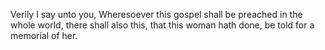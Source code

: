 Verily I say unto you, Wheresoever this gospel shall be preached in the whole world, there shall also this, that this woman hath done, be told for a memorial of her.
